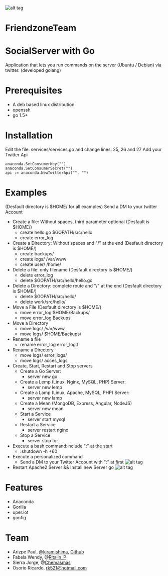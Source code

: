 ![alt tag](https://k60.kn3.net/E/7/C/E/6/0/331.jpg)
# FriendzoneTeam

# SocialServer with Go

Application that lets you run commands on the server (Ubuntu / Debian) via twitter. (developed golang)

# Prerequisites
* A deb based linux distribution
* openssh
* go 1.5+

# Installation
Edit the file: services/services.go and change lines: 25, 26 and 27
Add your Twitter Api

    anaconda.SetConsumerKey("")
    anaconda.SetConsumerSecret("")
    api := anaconda.NewTwitterApi("", "")

# Examples
(Desfault directory is $HOME/ for all examples)
Send a DM to your twitter Account
* Create a file: Without spaces, third parameter optional (Desfault is $HOME/)
  * create hello.go $GOPATH/src/hello
  * create error_log
* Create a Directory: Without spaces and "/" at the end (Desfault directory is $HOME/)
    * create backups/
    * create logs/ /var/www
    * create user/ /home/
* Delete a file: only filename (Desfault directory is $HOME/)
    * delete error_log
    * delete $GOPATH/src/hello/hello.go
* Delete a Directory: complete route and "/" at the end (Desfault directory is $HOME/)
    * delete $GOPATH/src/hello/
    * delete work/src/hello/
* Move a File (Desfault directory is $HOME/)
    * move error_log $HOME/Backups/
    * move error_log Backups
* Move a Directory
    * move logs/ /var/www
    * move logs/ $HOME/Backups/
* Rename a file
    * rename error_log error_log.1
* Rename a Directory
    * move logs/ error_logs/
    * move logs/ acces_logs
* Create, Start, Restart and Stop servers
    * Create a Go Server: 
        * server new go
    * Create a Lemp (Linux, Nginx, MySQL, PHP) Server:
        * server new lemp
    * Create a Lamp (Linux, Apache, MySQL, PHP) Server:
        * server new lamp
    * Create a Mean (MongoDB, Express, Angular, NodeJS)
        * server new mean
    * Start a Service
        * server start mysql
    * Restart a Service
        * server restart nginx
    * Stop a Service
        * server stop tor
* Execute a bash command:include ":" at the start
    * :shutdown -h +60
* Execute a personalized command
    * Send a DM to your Twitter Account with ":" at first
    ![alt tag](https://k60.kn3.net/F/9/5/B/7/5/5FD.png)
* Restart Apache2 Server && Install new Server go
    ![alt tag](https://k60.kn3.net/5/6/3/F/D/8/A61.png)

# Features
* Anaconda
* Gorilla
* uper.iot
* gonfig

# Team
* Arizpe Paul, @[kiramishima](https://twitter.com/kiramishima), [Github](https://github.com/kiramishima)
* Fabela Wendy, @[Ritalin_P](https://twitter.com/ritalin_p)
* Sierra Jorge, @[Chemasmas](https://twitter.com/chemasmas)
* Osorio Ricardo, [rk521@hotmail.com](mailto:rk521@hotmail.com)
